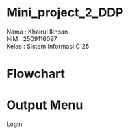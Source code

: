 # Mini_project_2_DDP
Nama   : Khairul Ikhsan<br>
NIM    : 2509116097<br>
Kelas  : Sistem Informasi C'25

# Flowchart


# Output Menu
Login
